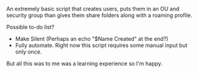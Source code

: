 An extremely basic script that creates users, puts them in an OU and security group than gives them share folders along with a roaming profile.

Possible to-do list?

- Make Silent (Perhaps an echo "$Name Created" at the end?)
- Fully automate. Right now this script requires some manual input but only once. 

But all this was to me was a learning experience so I'm happy. 
